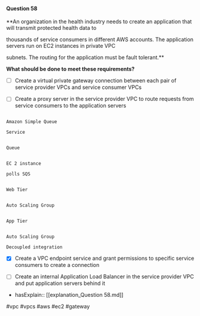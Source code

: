 #### Question  58


**An organization in the health industry needs to create an application that will transmit protected health data to

thousands of service consumers in different AWS accounts. The application servers run on EC2 instances in private VPC

subnets. The routing for the application must be fault tolerant.**


**What should be done to meet these requirements?**


- [ ] Create a virtual private gateway connection between each pair of service provider VPCs and service consumer VPCs


- [ ] Create a proxy server in the service provider VPC to route requests from service consumers to the application servers


```

Amazon Simple Queue

Service

```


```

Queue

```


```

EC 2 instance

polls SQS

```


```

Web Tier

```


```

Auto Scaling Group

```


```

App Tier

```


```

Auto Scaling Group

Decoupled integration

```


- [x] Create a VPC endpoint service and grant permissions to specific service consumers to create a connection


- [ ] Create an internal Application Load Balancer in the service provider VPC and put application servers behind it



- hasExplain:: [[explanation_Question  58.md]]

#vpc #vpcs #aws #ec2 #gateway 